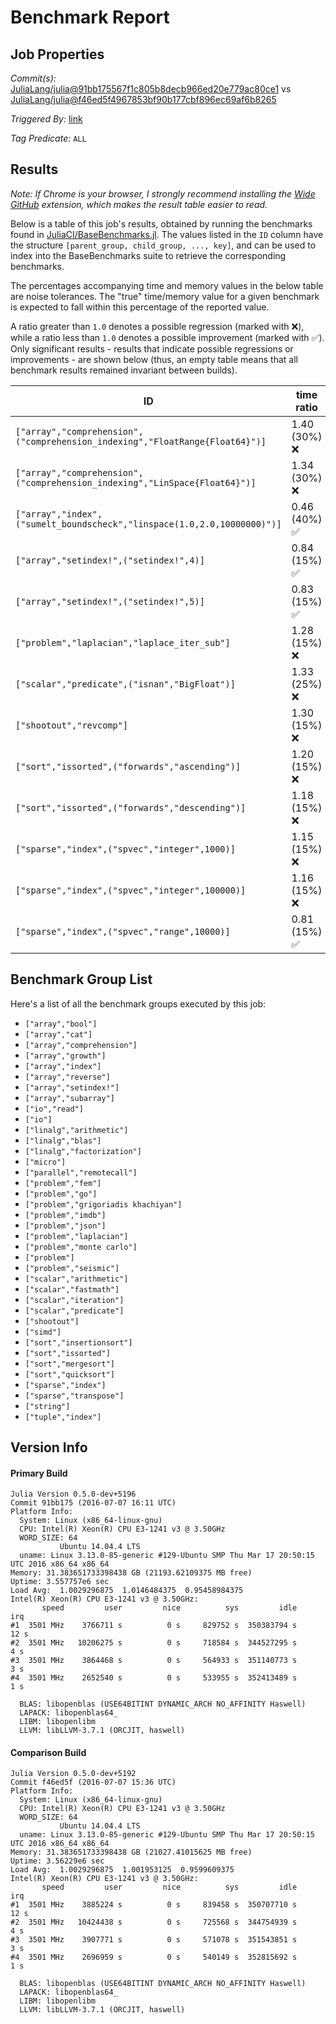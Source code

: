 # Benchmark Report

## Job Properties

*Commit(s):* [JuliaLang/julia@91bb175567f1c805b8decb966ed20e779ac80ce1](https://github.com/JuliaLang/julia/commit/91bb175567f1c805b8decb966ed20e779ac80ce1) vs [JuliaLang/julia@f46ed5f4967853bf90b177cbf896ec69af6b8265](https://github.com/JuliaLang/julia/commit/f46ed5f4967853bf90b177cbf896ec69af6b8265)

*Triggered By:* [link](https://github.com/JuliaLang/julia/pull/17228#issuecomment-231128174)

*Tag Predicate:* `ALL`

## Results

*Note: If Chrome is your browser, I strongly recommend installing the [Wide GitHub](https://chrome.google.com/webstore/detail/wide-github/kaalofacklcidaampbokdplbklpeldpj?hl=en)
extension, which makes the result table easier to read.*

Below is a table of this job's results, obtained by running the benchmarks found in
[JuliaCI/BaseBenchmarks.jl](https://github.com/JuliaCI/BaseBenchmarks.jl). The values
listed in the `ID` column have the structure `[parent_group, child_group, ..., key]`,
and can be used to index into the BaseBenchmarks suite to retrieve the corresponding
benchmarks.

The percentages accompanying time and memory values in the below table are noise tolerances. The "true"
time/memory value for a given benchmark is expected to fall within this percentage of the reported value.

A ratio greater than `1.0` denotes a possible regression (marked with :x:), while a ratio less
than `1.0` denotes a possible improvement (marked with :white_check_mark:). Only significant results - results
that indicate possible regressions or improvements - are shown below (thus, an empty table means that all
benchmark results remained invariant between builds).

| ID | time ratio | memory ratio |
|----|------------|--------------|
| `["array","comprehension",("comprehension_indexing","FloatRange{Float64}")]` | 1.40 (30%) :x: | 1.00 (1%)  |
| `["array","comprehension",("comprehension_indexing","LinSpace{Float64}")]` | 1.34 (30%) :x: | 1.00 (1%)  |
| `["array","index",("sumelt_boundscheck","linspace(1.0,2.0,10000000)")]` | 0.46 (40%) :white_check_mark: | 1.00 (1%)  |
| `["array","setindex!",("setindex!",4)]` | 0.84 (15%) :white_check_mark: | 1.00 (1%)  |
| `["array","setindex!",("setindex!",5)]` | 0.83 (15%) :white_check_mark: | 1.00 (1%)  |
| `["problem","laplacian","laplace_iter_sub"]` | 1.28 (15%) :x: | 1.00 (1%)  |
| `["scalar","predicate",("isnan","BigFloat")]` | 1.33 (25%) :x: | 1.00 (1%)  |
| `["shootout","revcomp"]` | 1.30 (15%) :x: | 1.00 (1%)  |
| `["sort","issorted",("forwards","ascending")]` | 1.20 (15%) :x: | 1.00 (1%)  |
| `["sort","issorted",("forwards","descending")]` | 1.18 (15%) :x: | 1.00 (1%)  |
| `["sparse","index",("spvec","integer",1000)]` | 1.15 (15%) :x: | 1.00 (1%)  |
| `["sparse","index",("spvec","integer",100000)]` | 1.16 (15%) :x: | 1.00 (1%)  |
| `["sparse","index",("spvec","range",10000)]` | 0.81 (15%) :white_check_mark: | 1.00 (1%)  |

## Benchmark Group List

Here's a list of all the benchmark groups executed by this job:

- `["array","bool"]`
- `["array","cat"]`
- `["array","comprehension"]`
- `["array","growth"]`
- `["array","index"]`
- `["array","reverse"]`
- `["array","setindex!"]`
- `["array","subarray"]`
- `["io","read"]`
- `["io"]`
- `["linalg","arithmetic"]`
- `["linalg","blas"]`
- `["linalg","factorization"]`
- `["micro"]`
- `["parallel","remotecall"]`
- `["problem","fem"]`
- `["problem","go"]`
- `["problem","grigoriadis khachiyan"]`
- `["problem","imdb"]`
- `["problem","json"]`
- `["problem","laplacian"]`
- `["problem","monte carlo"]`
- `["problem"]`
- `["problem","seismic"]`
- `["scalar","arithmetic"]`
- `["scalar","fastmath"]`
- `["scalar","iteration"]`
- `["scalar","predicate"]`
- `["shootout"]`
- `["simd"]`
- `["sort","insertionsort"]`
- `["sort","issorted"]`
- `["sort","mergesort"]`
- `["sort","quicksort"]`
- `["sparse","index"]`
- `["sparse","transpose"]`
- `["string"]`
- `["tuple","index"]`

## Version Info

#### Primary Build

```
Julia Version 0.5.0-dev+5196
Commit 91bb175 (2016-07-07 16:11 UTC)
Platform Info:
  System: Linux (x86_64-linux-gnu)
  CPU: Intel(R) Xeon(R) CPU E3-1241 v3 @ 3.50GHz
  WORD_SIZE: 64
           Ubuntu 14.04.4 LTS
  uname: Linux 3.13.0-85-generic #129-Ubuntu SMP Thu Mar 17 20:50:15 UTC 2016 x86_64 x86_64
Memory: 31.383651733398438 GB (21193.62109375 MB free)
Uptime: 3.557757e6 sec
Load Avg:  1.0029296875  1.0146484375  0.95458984375
Intel(R) Xeon(R) CPU E3-1241 v3 @ 3.50GHz: 
       speed         user         nice          sys         idle          irq
#1  3501 MHz    3766711 s          0 s     829752 s  350383794 s         12 s
#2  3501 MHz   10206275 s          0 s     718584 s  344527295 s          4 s
#3  3501 MHz    3864468 s          0 s     564933 s  351140773 s          3 s
#4  3501 MHz    2652540 s          0 s     533955 s  352413489 s          1 s

  BLAS: libopenblas (USE64BITINT DYNAMIC_ARCH NO_AFFINITY Haswell)
  LAPACK: libopenblas64_
  LIBM: libopenlibm
  LLVM: libLLVM-3.7.1 (ORCJIT, haswell)

```

#### Comparison Build

```
Julia Version 0.5.0-dev+5192
Commit f46ed5f (2016-07-07 15:36 UTC)
Platform Info:
  System: Linux (x86_64-linux-gnu)
  CPU: Intel(R) Xeon(R) CPU E3-1241 v3 @ 3.50GHz
  WORD_SIZE: 64
           Ubuntu 14.04.4 LTS
  uname: Linux 3.13.0-85-generic #129-Ubuntu SMP Thu Mar 17 20:50:15 UTC 2016 x86_64 x86_64
Memory: 31.383651733398438 GB (21027.41015625 MB free)
Uptime: 3.56229e6 sec
Load Avg:  1.0029296875  1.001953125  0.9599609375
Intel(R) Xeon(R) CPU E3-1241 v3 @ 3.50GHz: 
       speed         user         nice          sys         idle          irq
#1  3501 MHz    3885224 s          0 s     839458 s  350707710 s         12 s
#2  3501 MHz   10424438 s          0 s     725568 s  344754939 s          4 s
#3  3501 MHz    3907771 s          0 s     571078 s  351543851 s          3 s
#4  3501 MHz    2696959 s          0 s     540149 s  352815692 s          1 s

  BLAS: libopenblas (USE64BITINT DYNAMIC_ARCH NO_AFFINITY Haswell)
  LAPACK: libopenblas64_
  LIBM: libopenlibm
  LLVM: libLLVM-3.7.1 (ORCJIT, haswell)

```
